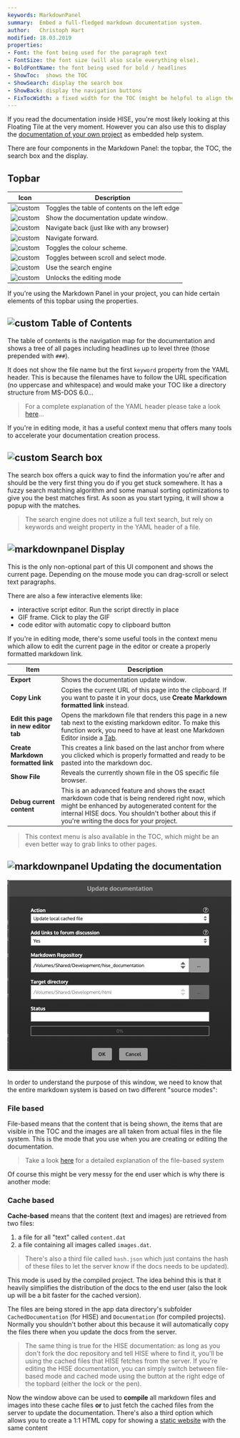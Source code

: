 ```yaml
---
keywords: MarkdownPanel
summary:  Embed a full-fledged markdown documentation system.
author:   Christoph Hart
modified: 18.03.2019
properties:
- Font: the font being used for the paragraph text
- FontSize: the font size (will also scale everything else).
- BoldFontName: the font being used for bold / headlines
- ShowToc:  shows the TOC
- ShowSearch: display the search box
- ShowBack: display the navigation buttons
- FixTocWidth: a fixed width for the TOC (might be helpful to align the doc layout to your interface).
---
```

 
If you read the documentation inside HISE, you're most likely looking at this Floating Tile at the very moment. However you can also use this to display the [documentation of your own project](/working-with-hise/project-management/documentation) as embedded help system.

There are four components in the Markdown Panel: the topbar, the TOC, the search box and the display.

## Topbar

| Icon | Description |
| - | ------ |
| ![custom](/images/icon_toc:32px) | Toggles the table of contents on the left edge |
| ![custom](/images/icon_rebuild:32px) | Show the documentation update window. |
| ![custom](/images/icon_back:32px) | Navigate back (just like with any browser) |
| ![custom](/images/icon_forward:32px) | Navigate forward. |
| ![custom](/images/icon_night:32px) | Toggles the colour scheme. |
| ![custom](/images/icon_drag:32px) | Toggles between scroll and select mode. |
| ![custom](/images/icon_search:32px) | Use the search engine |
| ![custom](/images/icon_lock:32px) | Unlocks the editing mode |

If you're using the Markdown Panel in your project, you can hide certain elements of this topbar using the properties.

## ![custom](/images/icon_toc) Table of Contents

The table of contents is the navigation map for the documentation and shows a tree of all pages including headlines up to level three (those prepended with `###`).  

It does not show the file name but the first `keyword` property from the YAML header. This is because the filenames have to follow the URL specification (no uppercase and whitespace) and would make your TOC like a directory structure from MS-DOS 6.0...

> For a complete explanation of the YAML header please take a look [here](/working-with-hise/project-management/documentation#yaml-header)...

If you're in editing mode, it has a useful context menu that offers many tools to accelerate your documentation creation process.

## ![custom](/images/icon_search) Search box

The search box offers a quick way to find the information you're after and should be the very first thing you do if you get stuck somewhere. It has a fuzzy search matching algorithm and some manual sorting optimizations to give you the best matches first. As soon as you start typing, it will show a popup with the matches.

> The search engine does not utilize a full text search, but rely on keywords and weight property in the YAML header of a file.

## ![markdownpanel](/images/icon_markdownpanel) Display

This is the only non-optional part of this UI component and shows the current page. Depending on the mouse mode you can drag-scroll or select text paragraphs.

There are also a few interactive elements like:

- interactive script editor. Run the script directly in place
- GIF frame. Click to play the GIF
- code editor with automatic copy to clipboard button

If you're in editing mode, there's some useful tools in the context menu which allow to edit the current page in the editor or create a properly formatted markdown link.

| Item | Description |
| --- | ------- |
| **Export** | Shows the documentation update window. |
| **Copy Link** | Copies the current URL of this page into the clipboard. If you want to paste it in your docs, use **Create Markdown formatted link** instead. |
| **Edit this page in new editor tab** | Opens the markdown file that renders this page in a new tab next to the existing markdown editor. To make this function work, you need to have at least one Markdown Editor inside a [Tab](/ui-components/floating-tiles/layout/tabs). |
| **Create Markdown formatted link** | This creates a link based on the last anchor from where you clicked which is properly formatted and ready to be pasted into the markdown doc. |
| **Show File** | Reveals the currently shown file in the OS specific file browser. |
| **Debug current content** | This is an advanced feature and shows the exact markdown code that is being rendered right now, which might be enhanced by autogenerated content for the internal HISE docs. You shouldn't bother about this if you're writing the docs for your project. |

> This context menu is also available in the TOC, which might be an even better way to grab links to other pages.

## ![markdownpanel](/images/icon_rebuild) Updating the documentation

![update_docs](/images/custom/update_docs.png) 

In order to understand the purpose of this window, we need to know that the entire markdown system is based on two different "source modes":

### File based

File-based means that the content that is being shown, the items that are visible in the TOC and the images are all taken from actual files in the file system. This is the mode that you use when you are creating or editing the documentation.

> Take a look [here](/working-with-hise/project-management/documentation#markdown-file-system) for a detailed explanation of the file-based system

Of course this might be very messy for the end user which is why there is another mode:

### Cache based

**Cache-based** means that the content (text and images) are retrieved from two files: 
1. a file for all "text" called `content.dat` 
2. a file containing all images called `images.dat`.  

> There's also a third file called `hash.json` which just contains the hash of these files to let the server know if the docs needs to be updated).

This mode is used by the compiled project. The idea behind this is that it heavily simplifies the distribution of the docs to the end user (also the look up will be a bit faster for the cached version).

The files are being stored in the app data directory's subfolder `CachedDocumentation` (for HISE) and `Documentation` (for compiled projects). Normally you shouldn't bother about this because it will automatically copy the files there when you update the docs from the server.

> The same thing is true for the HISE documentation: as long as you don't fork the doc repository and tell HISE where to find it, you'll be using the cached files that HISE fetches from the server.  If you're editing the HISE documentation, you can simply switch between file-based mode and cached mode using the button at the right edge of the topbard (either the lock or the pen).

Now the window above can be used to **compile** all markdown files and images into these cache files **or** to just fetch the cached files from the server to update the documentation. There's also a third option which allows you to create a 1:1 HTML copy for showing a [static website](https://docs.hise.audio) with the same content
